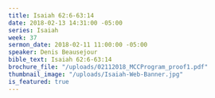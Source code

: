 ```yaml
---
title: Isaiah 62:6-63:14
date: 2018-02-13 14:31:00 -05:00
series: Isaiah
week: 37
sermon_date: 2018-02-11 11:00:00 -05:00
speaker: Denis Beausejour
bible_text: Isaiah 62:6-63:14
brochure_file: "/uploads/02112018_MCCProgram_proof1.pdf"
thumbnail_image: "/uploads/Isaiah-Web-Banner.jpg"
is_featured: true
---
```


